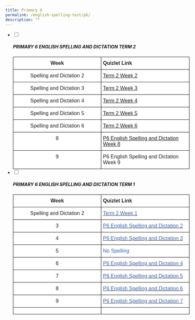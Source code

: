 ```yaml
---
title: Primary 6
permalink: /english-spelling-test/p6/
description: ""
---
```

<ul class="jekyllcodex_accordion">
  <li>
    <input type="checkbox" id="accordion1">
		<label for="accordion1"><h5>PRIMARY 6 ENGLISH SPELLING AND DICTATION TERM 2</h5></label>
    <div>
      <style type="text/css">
.tg  {border-collapse:collapse;border-spacing:0;margin:0px auto;}
.tg td{border-color:black;border-style:solid;border-width:1px;font-family:Arial, sans-serif;font-size:14px;
  overflow:hidden;padding:10px 5px;word-break:normal;}
.tg th{border-color:black;border-style:solid;border-width:1px;font-family:Arial, sans-serif;font-size:14px;
  font-weight:normal;overflow:hidden;padding:10px 5px;word-break:normal;}
.tg .tg-sf6z{background-color:#FFF;color:#222;font-size:16px;font-weight:bold;text-align:left;vertical-align:top}
.tg .tg-3cbn{background-color:#FFF;color:#222;font-size:16px;font-weight:bold;text-align:center;vertical-align:top}
.tg .tg-qec4{background-color:#FFF;color:#222;font-size:16px;text-align:center;vertical-align:top}
.tg .tg-him5{background-color:#FFF;color:#4067ae;font-size:16px;text-align:left;vertical-align:top}
.tg .tg-g6yu{background-color:#FFF;color:#222;font-size:16px;text-align:left;vertical-align:top}
.tg .tg-zurh{background-color:#FFF;color:#4067AE;font-size:16px;text-align:left;vertical-align:top}
</style>
<table class="tg" style="undefined;table-layout: fixed; width: 550px">
<colgroup>
<col style="width: 300px">
<col style="width: 300px">
</colgroup>
<tbody>
  <tr>
    <td class="tg-3cbn">Week</td>
    <td class="tg-sf6z">Quizlet Link</td>
  </tr>
  <tr>
    <td class="tg-qec4">Spelling and Dictation 2</td>
    <td class="tg-him5"><a href="https://quizlet.com/_9j2hga?x=1jqt&i=1c2gxb" target="_blank" rel="noopener noreferrer">Term 2 Week 2</span></a></td>
  </tr>
  <tr>
    <td class="tg-qec4">Spelling and Dictation 3</td>
    <td class="tg-him5"><a href="https://quizlet.com/_9j2i5h?x=1jqt&i=1c2gxb" target="_blank" rel="noopener noreferrer">Term 2 Week 3</span></a></td>
  </tr>
  <tr>
    <td class="tg-qec4">Spelling and Dictation 4</td>
    <td class="tg-him5"><a href="https://quizlet.com/_9j2im4?x=1jqt&i=1c2gxb" target="_blank" rel="noopener noreferrer">Term 2 Week 4</span></a></td>
  </tr>
  <tr>
    <td class="tg-qec4">Spelling and Dictation 5</td>
    <td class="tg-him5"><a href="https://quizlet.com/_9j2izv?x=1jqt&i=1c2gxb" target="_blank" rel="noopener noreferrer">Term 2 Week 5</span></a></td>
  </tr>
  <tr>
    <td class="tg-qec4"> Spelling and Dictation 6</td>
    <td class="tg-him5"><a href="https://quizlet.com/_9j2jkx?x=1jqt&i=1c2gxb" target="_blank" rel="noopener noreferrer">Term 2 Week 6</a></span></a></td>
  </tr>
  <tr>
    <td class="tg-qec4"> 8</td>
    <td class="tg-him5"><a href="https://quizlet.com/_9j2k0i?x=1jqt&i=1c2gxb" target="_blank" rel="noopener noreferrer"><span style="text-decoration:none"> </span></a><a href="https://quizlet.com/_9j2k0i?x=1jqt&i=1c2gxb" target="_blank" rel="noopener noreferrer">P6 English Spelling and Dictation Week </a><a href="https://quizlet.com/_9j2k0i?x=1jqt&i=1c2gxb" target="_blank" rel="noopener noreferrer"><span style="text-decoration:none">8</span></a></td>
  </tr>
  <tr>
    <td class="tg-qec4"> 9</td>
    <td class="tg-g6yu"> P6 English Spelling and Dictation Week 9</td>
  </tr>
</tbody>
</table>
    </div>
	</li>
	<li>
    <input type="checkbox" id="accordion2">
    <label for="accordion2"><h5>PRIMARY 6 ENGLISH SPELLING AND DICTATION TERM 1</h5></label>
    <div>
      <style type="text/css">
.tg  {border-collapse:collapse;border-spacing:0;margin:0px auto;}
.tg td{border-color:black;border-style:solid;border-width:1px;font-family:Arial, sans-serif;font-size:14px;
  overflow:hidden;padding:10px 5px;word-break:normal;}
.tg th{border-color:black;border-style:solid;border-width:1px;font-family:Arial, sans-serif;font-size:14px;
  font-weight:normal;overflow:hidden;padding:10px 5px;word-break:normal;}
.tg .tg-sf6z{background-color:#FFF;color:#222;font-size:16px;font-weight:bold;text-align:left;vertical-align:top}
.tg .tg-3cbn{background-color:#FFF;color:#222;font-size:16px;font-weight:bold;text-align:center;vertical-align:top}
.tg .tg-qec4{background-color:#FFF;color:#222;font-size:16px;text-align:center;vertical-align:top}
.tg .tg-zurh{background-color:#FFF;color:#4067AE;font-size:16px;text-align:left;vertical-align:top}
</style>
<table class="tg" style="undefined;table-layout: fixed; width: 550px">
<colgroup>
<col style="width: 300px">
<col style="width: 300px">
</colgroup>
<tbody>
  <tr>
    <td class="tg-3cbn">Week</td>
    <td class="tg-sf6z">Quizlet Link</td>
  </tr>
  <tr>
    <td class="tg-qec4">Spelling and Dictation 2</td>
    <td class="tg-zurh"><a href="https://quizlet.com/_93pmxe?x=1jqt&i=1c2gxb"><span style="text-decoration:none;color:#4067AE">Term 2 Week 1</span></a></td>
  </tr>
  <tr>
    <td class="tg-qec4">3</td>
    <td class="tg-zurh"><a href="https://quizlet.com/_93po0p?x=1jqt&i=1c2gxb"><span style="text-decoration:none;color:#4067AE">P6 English Spelling and Dictation 2</span></a></td>
  </tr>
  <tr>
    <td class="tg-qec4">4</td>
    <td class="tg-zurh"><a href="https://quizlet.com/_93poo5?x=1jqt&i=1c2gxb"><span style="text-decoration:none;color:#4067AE">P6 English Spelling and Dictation 3</span></a></td>
  </tr>
  <tr>
    <td class="tg-qec4">5</td>
    <td class="tg-zurh">No Spelling</td>
  </tr>
  <tr>
    <td class="tg-qec4">6</td>
    <td class="tg-zurh"><a href="https://quizlet.com/_93ppod?x=1jqt&i=1c2gxb"><span style="text-decoration:none;color:#4067AE">P6 English Spelling and Dictation 4</span></a></td>
  </tr>
  <tr>
    <td class="tg-qec4">7</td>
    <td class="tg-zurh"><a href="https://quizlet.com/_93pq4q?x=1jqt&i=1c2gxb"><span style="text-decoration:none;color:#4067AE">P6 English Spelling and Dictation 5</span></a></td>
  </tr>
  <tr>
    <td class="tg-qec4">8</td>
    <td class="tg-zurh"><a href="https://quizlet.com/_93pqsh?x=1jqt&i=1c2gxb"><span style="text-decoration:none;color:#4067AE">P6 English Spelling and Dictation 6</span></a></td>
  </tr>
  <tr>
    <td class="tg-qec4">9</td>
    <td class="tg-zurh"><a href="https://quizlet.com/_93prng?x=1jqt&i=1c2gxb" target="_blank" rel="noopener noreferrer"><span style="color:#4067AE"> P6 English Spelling and Dictation 7</span></a></td>
  </tr>
  <tr>
    <td class="tg-qec4"></td>
    <td class="tg-zurh"></td>
  </tr>
</tbody>
</table>
    </div>
	</li>
</ul>